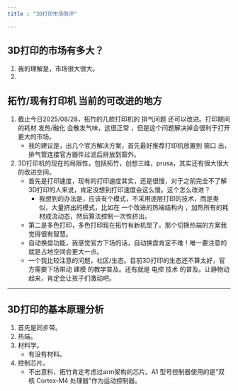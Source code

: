 ```yaml
---
title : "3D打印市场简评"

---
```




## 3D打印的市场有多大？

1. 我的理解是，市场很大很大。
2. 


## 拓竹/现有打印机 当前的可改进的地方

1. 截止今日2025/08/28，拓竹的几款打印机的 排气问题 还可以改进。打印期间的耗材 发热/融化 会散发气味，这很正常 ，但是这个问题解决掉会很利于打开更大的市场。
    - 我的建议是，出几个官方解决方案，首先最好推荐打印机放置到 窗口 出，排气管连接官方器件过滤后排放到窗外。
2. 3D打印机的现在的局限性，包括拓竹，创想三维，prusa，其实还有很大很大的改进空间。
    - 首先是打印速度，现有的打印速度其实，还是很慢，对于之前完全不了解3D打印的人来说，肯定没想到打印速度会这么慢。这个怎么改进？
        - 我想到的办法是，应该有个模式，不采用逐层打印的技术，而是类似，大量挤出的模式，比如在 一个改进的热端结构内 ，加热所有的耗材成流动态，然后算法控制一次性挤出。
    - 第二是多色打印，多色打印现在拓竹有新机型了。那个切换热端的方案我觉得很有智慧。
    - 自动换盘功能，我感觉官方下场的话，自动换盘肯定不难！唯一要注意的就是占地空间会更大一点。
    - 一个我比较注意的问题，社区/生态。目前3D打印的生态还不算太好，官方需要下场带动 建模 的教学普及。还有就是 电控 技术 的普及。让静物动起来，肯定会让孩子们激动吧。

---

## 3D打印的基本原理分析

1. 首先是同步带。
2. 热端。
3. 材料学。
    - 有没有材料。
4. 控制芯片。
    - 不出意料，拓竹肯定考虑过arm架构的芯片。A1 型号控制器使用的是“双核 Cortex-M4 处理器”作为运动控制器。